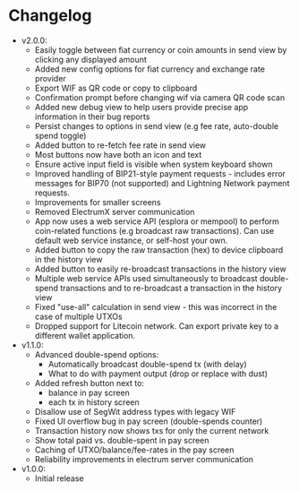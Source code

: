 # Changelog

* v2.0.0:
  * Easily toggle between fiat currency or coin amounts in send view by clicking any displayed amount
  * Added new config options for fiat currency and exchange rate provider
  * Export WIF as QR code or copy to clipboard
  * Confirmation prompt before changing wif via camera QR code scan
  * Added new debug view to help users provide precise app information in their bug reports
  * Persist changes to options in send view (e.g fee rate, auto-double spend toggle)
  * Added button to re-fetch fee rate in send view
  * Most buttons now have both an icon and text
  * Ensure active input field is visible when system keyboard shown
  * Improved handling of BIP21-style payment requests - includes error messages for BIP70 (not supported) and Lightning Network payment requests.
  * Improvements for smaller screens
  * Removed ElectrumX server communication
  * App now uses a web service API (esplora or mempool) to perform coin-related functions (e.g broadcast raw transactions). Can use default web service instance, or self-host your own.
  * Added button to copy the raw transaction (hex) to device clipboard in the history view
  * Added button to easily re-broadcast transactions in the history view
  * Multiple web service APIs used simultaneously to broadcast double-spend transactions and to re-broadcast a transaction in the history view
  * Fixed "use-all" calculation in send view - this was incorrect in the case of multiple UTXOs
  * Dropped support for Litecoin network. Can export private key to a different wallet application.
* v1.1.0:
  * Advanced double-spend options:
    * Automatically broadcast double-spend tx (with delay)
    * What to do with payment output (drop or replace with dust)
  * Added refresh button next to:
    * balance in pay screen
    * each tx in history screen
  * Disallow use of SegWit address types with legacy WIF
  * Fixed UI overflow bug in pay screen (double-spends counter)
  * Transaction history now shows txs for only the current network
  * Show total paid vs. double-spent in pay screen
  * Caching of UTXO/balance/fee-rates in the pay screen
  * Reliability improvements in electrum server communication
* v1.0.0:
  * Initial release

